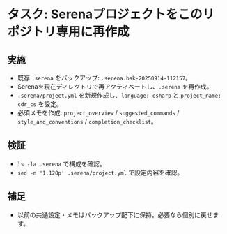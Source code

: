 # タスク: Serenaプロジェクトをこのリポジトリ専用に再作成
## 実施
- 既存 `.serena` をバックアップ: `.serena.bak-20250914-112157`。
- Serenaを現在ディレクトリで再アクティベートし、`.serena` を再作成。
- `.serena/project.yml` を新規作成し、`language: csharp` と `project_name: cdr_cs` を設定。
- 必須メモを作成: `project_overview` / `suggested_commands` / `style_and_conventions` / `completion_checklist`。

## 検証
- `ls -la .serena` で構成を確認。
- `sed -n '1,120p' .serena/project.yml` で設定内容を確認。

## 補足
- 以前の共通設定・メモはバックアップ配下に保持。必要なら個別に戻せます。